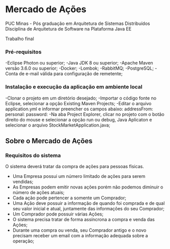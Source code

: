 # Mercado de Ações

PUC Minas - Pós graduação em Arquitetura de Sistemas Distribuídos
Disciplina de Arquitetura de Software na Plataforma Java EE

Trabalho final 

### Pré-requisitos

-Eclipse Photon ou superior;
-Java JDK 8 ou superior;
-Apache Maven versão 3.6.0 ou superior;
-Docker;
-Lombok;
-RabbitMQ;
-PostgreSQL;
-Conta de e-mail válida para configuração de remetente;

### Instalação e execução da aplicação em ambiente local

-Clonar o projeto em um diretório desejado;
-Importar o código fonte no Eclipse, selecionar a opção Existing Maven Projects;
-Editar o arquivo application.yml e informar preencher os campos abaixo:
	addressFrom: 
	personal: 
	password: 
-Na aba Project Explorer, clicar no projeto com o botão direito do mouse e selecionar a opção run ou debug, Java Aplicaton e selecionar o arquivo StockMarketApplication.java;

## Sobre o Mercado de Ações

### Requisitos do sistema

O sistema deverá tratar da compra de ações para pessoas físicas.
- Uma Empresa possui um número limitado de ações para serem vendidas;
- As Empresas podem emitir novas ações porém não podemos diminuir o número de ações atuais;
- Cada ação pode pertencer a somente um Comprador;
- Uma Ação deve possuir a informação de quando foi comprada e de qual seu valor inicial e atual, juntamente das informações do seu Comprador;
- Um Comprador pode possuir várias Ações;
- O sistema precisa tratar de forma assíncrona a compra e venda das Ações;
- Durante uma compra ou venda, seu Comprador antigo e o novo precisam receber um email com a informação adequada sobre a operação;
